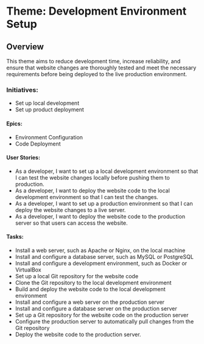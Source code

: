 # Theme: Development Environment Setup
## Overview
This theme aims to reduce development time, increase reliability, and ensure that website changes are thoroughly tested and meet the necessary requirements before being deployed to the live production environment.

### Initiatives:
* Set up local development
* Set up product deployment

#### Epics:
* Environment Configuration
* Code Deployment

#### User Stories:
* As a developer, I want to set up a local development environment so that I can test the website changes locally before pushing them to production.
* As a developer, I want to deploy the website code to the local development environment so that I can test the changes.
* As a developer, I want to set up a production environment so that I can deploy the website changes to a live server.
* As a developer, I want to deploy the website code to the production server so that users can access the website.

#### Tasks:
* Install a web server, such as Apache or Nginx, on the local machine
* Install and configure a database server, such as MySQL or PostgreSQL
* Install and configure a development environment, such as Docker or VirtualBox
* Set up a local Git repository for the website code
* Clone the Git repository to the local development environment
* Build and deploy the website code to the local development environment
* Install and configure a web server on the production server
* Install and configure a database server on the production server
* Set up a Git repository for the website code on the production server
* Configure the production server to automatically pull changes from the Git repository
* Deploy the website code to the production server.
